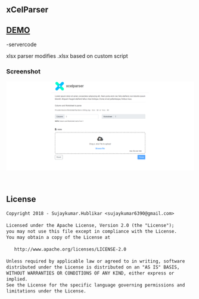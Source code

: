 ## xCelParser

## [DEMO](https://xcelparser.herokuapp.com/)

-servercode

xlsx parser modifies .xlsx based on custom script 

### Screenshot

![Screenshot](https://raw.githubusercontent.com/Sujaykumarh/xcelparser/master/public/extra/screenshot/screenshot_1.png)

<br>

## License

    Copyright 2018 - Sujaykumar.Hublikar <sujaykumar6390@gmail.com>

    Licensed under the Apache License, Version 2.0 (the "License");
    you may not use this file except in compliance with the License.
    You may obtain a copy of the License at

       http://www.apache.org/licenses/LICENSE-2.0

    Unless required by applicable law or agreed to in writing, software
    distributed under the License is distributed on an "AS IS" BASIS,
    WITHOUT WARRANTIES OR CONDITIONS OF ANY KIND, either express or implied.
    See the License for the specific language governing permissions and
    limitations under the License.
